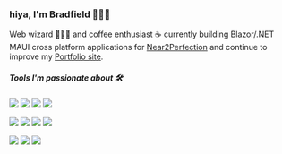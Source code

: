 ### hiya, I'm Bradfield 👨🏻‍💻


Web wizard 🧙🏻‍♂️ and coffee enthusiast ☕️ currently building Blazor/.NET MAUI cross platform applications for [Near2Perfection](https://linktr.ee/CarmenMcDonald) and continue to improve my [Portfolio site](https://myportfolioblog.azurewebsites.net/).

##### Tools I'm passionate about 🛠

![](https://img.shields.io/badge/.NET-Csharp--%2315C213)
![](https://img.shields.io/badge/.NET-Blazor-%2341B883)
![](https://img.shields.io/badge/.NET-MAUI-%23000)
![](https://img.shields.io/badge/CSS-tailwindcss-%2306B6D4)

![](https://img.shields.io/badge/Relational-DB-SQL-Server-%23e535ab)
![](https://img.shields.io/badge/JavaScript-React-%2361DBFB)
![](https://img.shields.io/badge/JavaScript-ES6-%2341B883)
![](https://img.shields.io/badge/JavaScript-TypeScript-%232F74C0)

![](https://img.shields.io/badge/JavaScript-TypeScript-%232F74C0)
![](https://img.shields.io/badge/Bundler-Webpack-%2389CEF2)
![](https://img.shields.io/badge/JavaScript-Jest-%2315C213)
